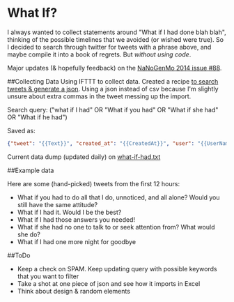 What If?
=======

I always wanted to collect statements around "What if I had done blah blah", thinking of the possible timelines that we avoided (or wished were true). So I decided to search through twitter for tweets with a phrase above, and maybe compile it into a book of regrets. But *without using code*.

Major updates (& hopefully feedback) on the [NaNoGenMo 2014 issue #88](https://github.com/dariusk/NaNoGenMo-2014/issues/88).

##Collecting Data
Using IFTTT to collect data. Created a recipe [to search tweets & generate a json](https://ifttt.com/recipes/219769-search-tweets-and-generate-a-json). Using a json instead of csv because I'm slightly unsure about extra commas in the tweet messing up the import.

Search query: ("what if I had" OR "What if you had" OR "What if she had" OR "What if he had")

Saved as: 
```json
{"tweet": "{{Text}}", "created_at": "{{CreatedAt}}", "user": "{{UserName}}", "user_dp": "{{UserImageUrl}}", "link": "{{LinkToTweet}}"},
```

Current data dump (updated daily) on [what-if-had.txt](https://github.com/rasagy/what-if/blob/master/what-if-had.txt)

##Example data

Here are some (hand-picked) tweets from the first 12 hours:

* What if you had to do all that I do, unnoticed, and all alone? Would you still have the same attitude?
* What if I had it. Would I be the best?
* What if I had those answers you needed!
* What if she had no one to talk to or seek attention from? What would she do?
* What if I had one more night for goodbye

##ToDo

* Keep a check on SPAM. Keep updating query with possible keywords that you want to filter
* Take a shot at one piece of json and see how it imports in Excel
* Think about design & random elements
